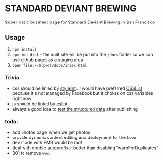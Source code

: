 # STANDARD DEVIANT BREWING

Super basic business page for Standard Deviant Brewing in San Francisco

## Usage
1. `npm install`
2. `npm run dist` - the built site will be put into the `/docs` folder so we can use github pages as a staging area
3. `open file://$(pwd)/docs/index.html`

### Trivia
- css should be linted by [stylelint](https://github.com/stylelint/stylelint/blob/master/docs/user-guide/rules.md)..
I would have preferred [CSSLint](https://github.com/CSSLint/csslint/) because it's not managed by Facebook but it chokes on css variables right now
- js should be linted by [eslint](http://eslint.org/)
- always a good idea to [test the structured data](https://search.google.com/structured-data/testing-tool#url=standarddeviantbrewing.com) after publishing

### todo:
- add photos page, when we get photos
- provide dynamic content editing and deployment for the bros
- dev mode with HMR would be rad!
- deal with double-autoprefixer better than disabling "warnForDuplicates"
- 301 to remove `www.`
